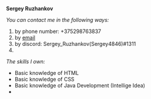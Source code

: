 **Sergey Ruzhankov**

*You can contact me in the following ways:*
1. by phone number: +375298763837
2. by [email](sergeyruzhankov@gmail.com)
3. by discord: Sergey_Ruzhankov(Sergey4846)#1311
4. 
*The skills I own:*
- Basic knowledge of HTML
- Basic knowledge of CSS
- Basic knowledge of Java Development (Intellige Idea)
- 
